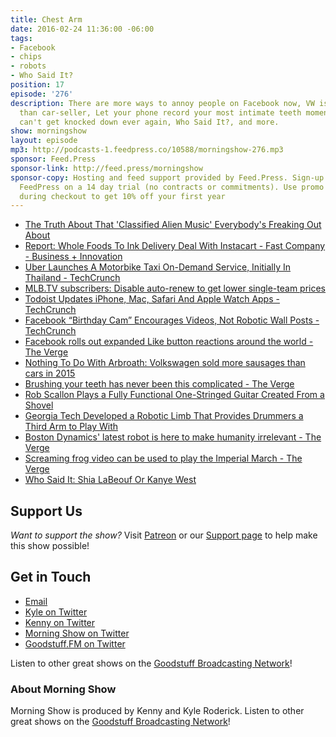 ```yaml
---
title: Chest Arm
date: 2016-02-24 11:36:00 -06:00
tags:
- Facebook
- chips
- robots
- Who Said It?
position: 17
episode: '276'
description: There are more ways to annoy people on Facebook now, VW is a better sausage-seller
  than car-seller, Let your phone record your most intimate teeth moments, Robots
  can't get knocked down ever again, Who Said It?, and more.
show: morningshow
layout: episode
mp3: http://podcasts-1.feedpress.co/10588/morningshow-276.mp3
sponsor: Feed.Press
sponsor-link: http://feed.press/morningshow
sponsor-copy: Hosting and feed support provided by Feed.Press. Sign-up today and try
  FeedPress on a 14 day trial (no contracts or commitments). Use promo code `morningshow`
  during checkout to get 10% off your first year
---
```


* [The Truth About That 'Classified Alien Music' Everybody's Freaking Out About](http://gizmodo.com/this-classified-alien-music-the-internet-is-freaking-ou-1760628645)
* [Report: Whole Foods To Ink Delivery Deal With Instacart - Fast Company - Business + Innovation](http://www.fastcompany.com/3057078/most-innovative-companies/report-whole-foods-to-ink-delivery-deal-with-instacart?partner=rss&utm_source=feedburner&utm_medium=feed&utm_campaign=Feed%3A+fastcompany%2Fheadlines+%28Fast+Company%29)
* [Uber Launches A Motorbike Taxi On-Demand Service, Initially In Thailand - TechCrunch](http://techcrunch.com/2016/02/23/uber-launches-a-motorbike-taxi-on-demand-service-initially-in-thailand/?ncid=rss&utm_source=feedburner&utm_medium=feed&utm_campaign=Feed%3A+Techcrunch+%28TechCrunch%29)
* [MLB.TV subscribers: Disable auto-renew to get lower single-team prices](http://www.techhive.com/article/3036145/streaming-services/mlbtv-subscribers-disable-auto-renew-to-get-lower-single-team-prices.html#tk.rss_all)
* [Todoist Updates iPhone, Mac, Safari And Apple Watch Apps - TechCrunch](http://techcrunch.com/2016/02/24/todoist-updates-iphone-mac-safari-and-apple-watch-apps/?ncid=rss&utm_source=feedburner&utm_medium=feed&utm_campaign=Feed%3A+Techcrunch+%28TechCrunch%29)
* [Facebook “Birthday Cam” Encourages Videos, Not Robotic Wall Posts - TechCrunch](http://techcrunch.com/2016/02/22/insert-generic-birthday-message/?ncid=rss&utm_source=feedburner&utm_medium=feed&utm_campaign=Feed%3A+Techcrunch+%28TechCrunch%29)
* [Facebook rolls out expanded Like button reactions around the world - The Verge](http://www.theverge.com/2016/2/24/11094374/facebook-reactions-like-button)
* [Nothing To Do With Arbroath: Volkswagen sold more sausages than cars in 2015](http://arbroath.blogspot.com/2016/02/volkswagen-sold-more-sausages-than-cars.html)
* [Brushing your teeth has never been this complicated - The Verge](http://www.theverge.com/2016/2/22/11095502/oral-b-genius-toothbrush-smartphone-app-mirror-mount)
* [Rob Scallon Plays a Fully Functional One-Stringed Guitar Created From a Shovel](http://laughingsquid.com/rob-scallon-plays-a-fully-functional-one-stringed-guitar-created-from-a-shovel/)
* [Georgia Tech Developed a Robotic Limb That Provides Drummers a Third Arm to Play With](http://laughingsquid.com/georgia-tech-developed-a-robotic-limb-that-provides-drummers-a-third-arm-to-play-with/)
* [Boston Dynamics' latest robot is here to make humanity irrelevant - The Verge](http://www.theverge.com/2016/2/23/11103684/boston-dynamics-atlas-video-kicking)
* [Screaming frog video can be used to play the Imperial March - The Verge](http://www.theverge.com/2016/2/23/11101828/frog-youtube-imperial-march)
* [Who Said It: Shia LaBeouf Or Kanye West](http://www.buzzfeed.com/vikky/who-said-it-shia-labeouf-or-kanye-west-y65c#.xsqGNR9q8Y)

## Support Us
*Want to support the show?* Visit [Patreon](http://patreon.com/morningshow) or our [Support page](http://goodstuff.fm/support) to help make this show possible!

## Get in Touch
* [Email](mailto:kyle@goodstuff.fm)
* [Kyle on Twitter](http://twitter.com/dogburps)
* [Kenny on Twitter](http://twitter.com/pizzarobotics)
* [Morning Show on Twitter](http://twitter.com/morningshowam)
* [Goodstuff.FM on Twitter](http://twitter.com/goodstufffm)

Listen to other great shows on the [Goodstuff Broadcasting Network](http://goodstuff.fm/shows)!

### About Morning Show
Morning Show is produced by Kenny and Kyle Roderick. Listen to other great shows on the [Goodstuff Broadcasting Network](http://goodstuff.fm/)!
